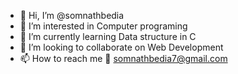 - 👋 Hi, I’m @somnathbedia
- 👀 I’m interested in Computer programing
- 🌱 I’m currently learning Data structure in C
- 💞️ I’m looking to collaborate on Web Development
- 📫 How to reach me 💌 somnathbedia7@gmail.com


